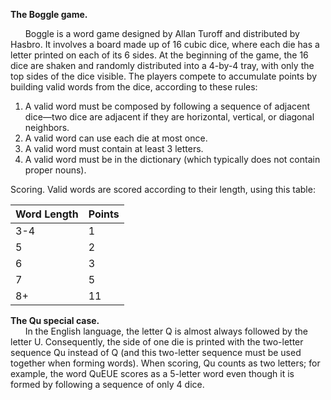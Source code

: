 **The Boggle game.**  

&nbsp;&nbsp;&nbsp;&nbsp;&nbsp;&nbsp;Boggle is a word game designed by Allan Turoff and distributed by Hasbro. It involves a board made up of 16 cubic dice, where each die has a letter printed on each of its 6 sides. At the beginning of the game, the 16 dice are shaken and randomly distributed into a 4-by-4 tray, with only the top sides of the dice visible. The players compete to accumulate points by building valid words from the dice, according to these rules:  

1. A valid word must be composed by following a sequence of adjacent dice—two dice are adjacent if they are horizontal, vertical, or diagonal neighbors.
2. A valid word can use each die at most once.
3. A valid word must contain at least 3 letters.
4. A valid word must be in the dictionary (which typically does not contain proper nouns).

Scoring. Valid words are scored according to their length, using this table:

| Word Length | Points |
| --- | ----------- |
| 3-4 | 1 |
| 5 | 2 |
| 6 | 3 |
| 7 | 5 |
| 8+ | 11 |

**The Qu special case.**  
&nbsp;&nbsp;&nbsp;&nbsp;&nbsp;&nbsp;In the English language, the letter Q is almost always followed by the letter U. Consequently, the side of one die is printed with the two-letter sequence Qu instead of Q (and this two-letter sequence must be used together when forming words). When scoring, Qu counts as two letters; for example, the word QuEUE scores as a 5-letter word even though it is formed by following a sequence of only 4 dice.
